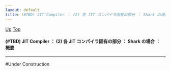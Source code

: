 ```yaml
---
layout: default
title: (#TBD) JIT Compiler ： (2) 各 JIT コンパイラ固有の部分 ： Shark の場合 ： 概要
---
```

[Up](noiIylqdKX.html) [Top](../index.html)

#### (#TBD) JIT Compiler ： (2) 各 JIT コンパイラ固有の部分 ： Shark の場合 ： 概要

--- 
#Under Construction





